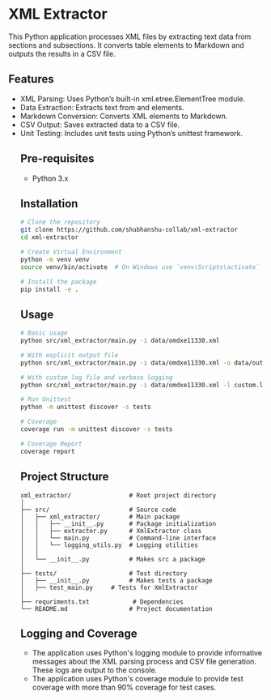 # XML Extractor

This Python application processes XML files by extracting text data from sections and subsections. It converts table elements to Markdown and outputs the results in a CSV file.

## Features

- XML Parsing: Uses Python’s built-in xml.etree.ElementTree module.
- Data Extraction: Extracts text from <omsection> and <block> elements.
- Markdown Conversion: Converts XML <table> elements to Markdown.
- CSV Output: Saves extracted data to a CSV file.
- Unit Testing: Includes unit tests using Python’s unittest framework.

## Pre-requisites
 - Python 3.x

## Installation

```bash
# Clone the repository
git clone https://github.com/shubhanshu-collab/xml-extractor
cd xml-extractor

# Create Virtual Environment
python -m venv venv
source venv/bin/activate  # On Windows use `venv\Scripts\activate`

# Install the package
pip install -e .
```

## Usage

```bash
# Basic usage
python src/xml_extractor/main.py -i data/omdxe11330.xml

# With explicit output file
python src/xml_extractor/main.py -i data/omdxe11330.xml -o data/output.csv

# With custom log file and verbose logging
python src/xml_extractor/main.py -i data/omdxe11330.xml -l custom.log -v

# Run Unittest
python -m unittest discover -s tests

# Coverage
coverage run -m unittest discover -s tests

# Coverage Report
coverage report
```

## Project Structure

```
xml_extractor/                # Root project directory
│
├── src/                      # Source code
│   ├── xml_extractor/        # Main package
│   │   ├── __init__.py       # Package initialization
│   │   ├── extractor.py      # XmlExtractor class
│   │   └── main.py           # Command-line interface
│   │   └── logging_utils.py  # Logging utilities
│   │
│   └── __init__.py           # Makes src a package
│
├── tests/                    # Test directory
│   ├── __init__.py           # Makes tests a package
│   ├── test_main.py     # Tests for XmlExtractor
│
├── requriments.txt            # Dependencies
└── README.md                 # Project documentation
```

 ## Logging and Coverage

   - The application uses Python's logging module to provide informative messages about the XML parsing process and CSV file  generation. These logs are output to the console.
   - The application uses Python's coverage module to provide test coverage with more than 90% coverage for test cases.
